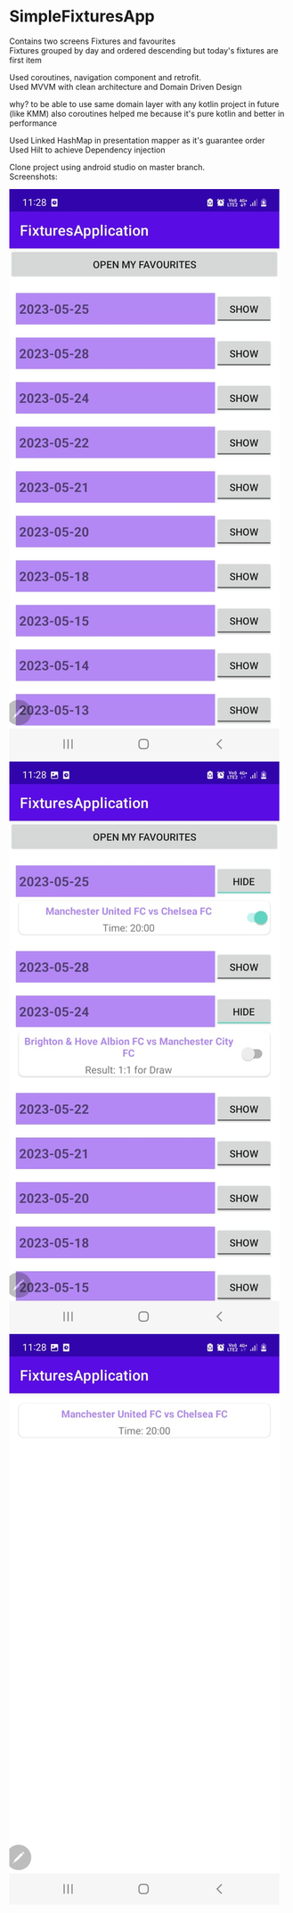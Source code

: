 # SimpleFixturesApp
Contains two screens Fixtures and favourites</br>
Fixtures grouped by day and ordered descending but today's fixtures are first item</br>

Used coroutines, navigation component and retrofit.</br>
Used MVVM with clean architecture and Domain Driven Design</br>

why? to be able to use same domain layer with any kotlin project in future (like KMM) also coroutines helped me because it's pure kotlin and better in performance </br>

Used Linked HashMap in presentation mapper as it's guarantee order</br>
Used Hilt to achieve Dependency injection</br>

Clone project using android studio on master branch.</br>
Screenshots:</br>

![alt text](/screen1.jpeg?raw=true)
![alt text](/screen2.jpeg?raw=true)
![alt text](/screen3.jpeg?raw=true)
